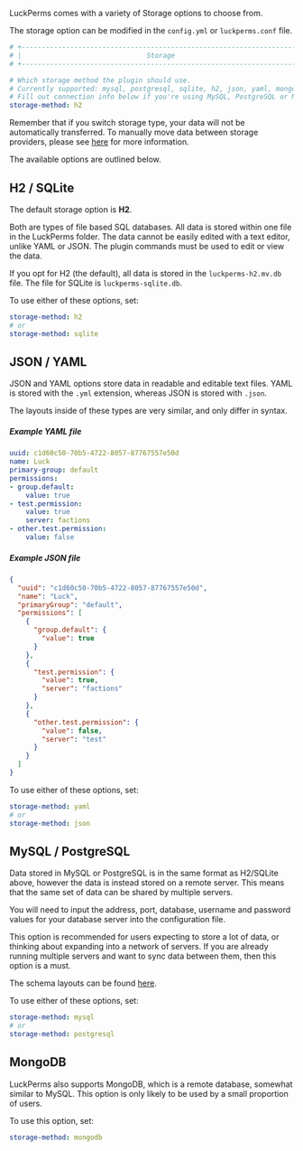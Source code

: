 LuckPerms comes with a variety of Storage options to choose from.

The storage option can be modified in the `config.yml` or `luckperms.conf` file.
```yaml
# +------------------------------------------------------------------------+ #
# |                               Storage                                  | #
# +------------------------------------------------------------------------+ #

# Which storage method the plugin should use.
# Currently supported: mysql, postgresql, sqlite, h2, json, yaml, mongodb
# Fill out connection info below if you're using MySQL, PostgreSQL or MongoDB
storage-method: h2
```

Remember that if you switch storage type, your data will not be automatically transferred. To manually move data between storage providers, please see [here](https://github.com/lucko/LuckPerms/wiki/Switching-storage-types) for more information.   
   
The available options are outlined below.   
   
## H2 / SQLite
The default storage option is **H2**.   
   
Both are types of file based SQL databases. All data is stored within one file in the LuckPerms folder. The data cannot be easily edited with a text editor, unlike YAML or JSON. The plugin commands must be used to edit or view the data.

If you opt for H2 (the default), all data is stored in the `luckperms-h2.mv.db` file. The file for SQLite is `luckperms-sqlite.db`.

To use either of these options, set:
```yaml
storage-method: h2
# or
storage-method: sqlite
```

## JSON / YAML
JSON and YAML options store data in readable and editable text files. YAML is stored with the `.yml` extension, whereas JSON is stored with `.json`.   
   
The layouts inside of these types are very similar, and only differ in syntax.

##### Example YAML file
```yml
uuid: c1d60c50-70b5-4722-8057-87767557e50d
name: Luck
primary-group: default
permissions:
- group.default:
    value: true
- test.permission:
    value: true
    server: factions
- other.test.permission:
    value: false
```

##### Example JSON file
```json
{
  "uuid": "c1d60c50-70b5-4722-8057-87767557e50d",
  "name": "Luck",
  "primaryGroup": "default",
  "permissions": [
    {
      "group.default": {
        "value": true
      }
    },
    {
      "test.permission": {
        "value": true,
        "server": "factions"
      }
    },
    {
      "other.test.permission": {
        "value": false,
        "server": "test"
      }
    }
  ]
}
```

To use either of these options, set:
```yaml
storage-method: yaml
# or
storage-method: json
```

## MySQL / PostgreSQL
Data stored in MySQL or PostgreSQL is in the same format as H2/SQLite above, however the data is instead stored on a remote server. This means that the same set of data can be shared by multiple servers.   
   
You will need to input the address, port, database, username and password values for your database server into the configuration file.   
   
This option is recommended for users expecting to store a lot of data, or thinking about expanding into a network of servers. If you are already running multiple servers and want to sync data between them, then this option is a must.   
   
The schema layouts can be found [here](https://github.com/lucko/LuckPerms/tree/master/common/src/main/resources).

To use either of these options, set:
```yaml
storage-method: mysql
# or
storage-method: postgresql
```

## MongoDB
LuckPerms also supports MongoDB, which is a remote database, somewhat similar to MySQL. This option is only likely to be used by a small proportion of users.

To use this option, set:
```yaml
storage-method: mongodb
```